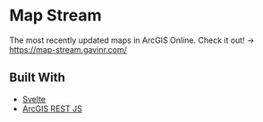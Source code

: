 # Map Stream

The most recently updated maps in ArcGIS Online. Check it out! -> https://map-stream.gavinr.com/

## Built With

- [Svelte](https://svelte.dev)
- [ArcGIS REST JS](https://esri.github.io/arcgis-rest-js/)
